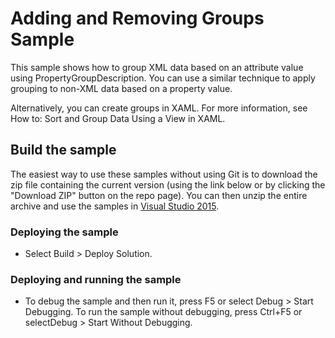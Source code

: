 
# Adding and Removing Groups Sample
This sample shows how to group XML data based on an attribute value using PropertyGroupDescription. You can use a similar technique to apply grouping to non-XML data based on a property value.

Alternatively, you can create groups in XAML. For more information, see How to: Sort and Group Data Using a View in XAML.

## Build the sample
The easiest way to use these samples without using Git is to download the zip file containing the current version (using the link below or by clicking the "Download ZIP" button on the repo page). You can then unzip the entire archive and use the samples in [Visual Studio 2015](https://www.visualstudio.com/wpf-vs).

### Deploying the sample
- Select Build > Deploy Solution. 

### Deploying and running the sample
- To debug the sample and then run it, press F5 or select Debug >  Start Debugging. To run the sample without debugging, press Ctrl+F5 or selectDebug > Start Without Debugging. 

